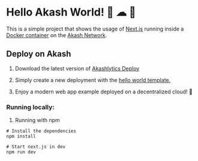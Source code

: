 # Hello Akash World! 👋 ☁ 🚀

This is a simple project that shows the usage of [Next.js](https://nextjs.org/) running inside a [Docker container](https://www.docker.com/) on the [Akash Network](https://akash.network).

## Deploy on Akash

1. Download the latest version of [Akashlytics Deploy](https://akashlytics.com/deploy)

2. Simply create a new deployment with the [hello world template.](https://github.com/Akashlytics/hello-akash-world/blob/master/deploy.yml)

3. Enjoy a modern web app example deployed on a decentralized cloud! 🎉

### Running locally:

1. Running with npm

```
# Install the dependencies
npm install

# Start next.js in dev
npm run dev
```
